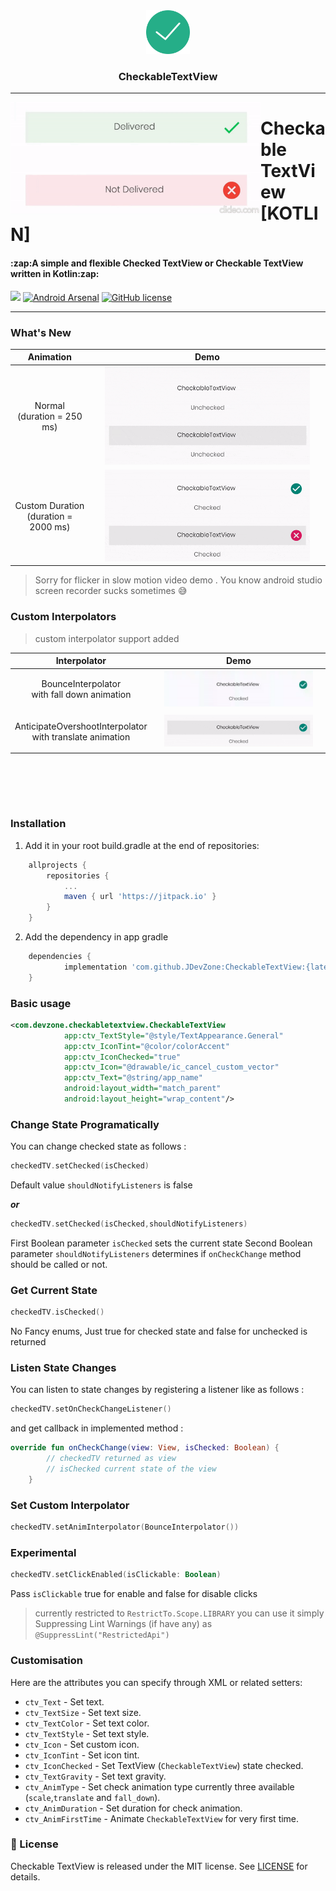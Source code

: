 <div align="center">
  <img src="https://github.com/JDevZone/CheckableTextView/blob/master/logo.png" alt="" width="70px" height="70px">
</div>

<h3 align="center">CheckableTextView</h3>


--------------
<a href="https://github.com/JDevZone/CheckableTextView">
<img align="left" src="https://github.com/JDevZone/CheckableTextView/blob/master/sample.gif" width="400" height="180" /></a>

<p><h1 align="left">Checkable TextView [KOTLIN]</h1></p>

<h4>:zap:A simple and flexible Checked TextView or Checkable TextView written in Kotlin:zap:</h4>



[![](https://jitpack.io/v/JDevZone/CheckableTextView.svg)](https://jitpack.io/#JDevZone/CheckableTextView)
[![Android Arsenal](https://img.shields.io/badge/Android%20Arsenal-Checkable%20TextView-orange.svg?style=flat)](https://android-arsenal.com/details/1/7770)
[![GitHub license](https://img.shields.io/github/license/JDevZone/CheckableTextView.svg?style=flat)](https://github.com/JDevZone/CheckableTextView/blob/master/LICENSE)

---------------------------
### What's New

| Animation | Demo |
| --- | :---: |
| <p align="center">Normal </br> (duration = 250 ms)</p> | <img src="sample_01.gif" width="90%"/> |
| <p align="center">Custom Duration </br> (duration = 2000 ms)</p> | <img src="sample_slowmo.gif" width="90%"  /> |
	
> Sorry for flicker in slow motion video demo . You know android studio screen recorder sucks sometimes :sweat_smile:

### Custom Interpolators
> custom interpolator support added

| Interpolator | Demo |
| --- | :---: |
| <p align="center">BounceInterpolator </br> with fall down animation</p> | <img src="fall_down.gif" width="90%"/> |
| <p align="center">AnticipateOvershootInterpolator </br> with translate animation</p> | <img src="overshoot.gif" width="90%"  /> |

<br/><br/>
---------------------------
### Installation

1. Add it in your root build.gradle at the end of repositories:
```groovy
	allprojects {
		repositories {
			...
			maven { url 'https://jitpack.io' }
		}
	}
```


2. Add the dependency in app gradle

```groovy
	dependencies {
	        implementation 'com.github.JDevZone:CheckableTextView:{latest_version}'
	}
```
### Basic usage

```xml
<com.devzone.checkabletextview.CheckableTextView
            app:ctv_TextStyle="@style/TextAppearance.General"
            app:ctv_IconTint="@color/colorAccent"
            app:ctv_IconChecked="true"
            app:ctv_Icon="@drawable/ic_cancel_custom_vector"
            app:ctv_Text="@string/app_name"
            android:layout_width="match_parent"
            android:layout_height="wrap_content"/>
``` 
### Change State Programatically

You can change checked state as follows :
```kotlin
checkedTV.setChecked(isChecked)
```
Default value `shouldNotifyListeners` is false

***or***

```kotlin
checkedTV.setChecked(isChecked,shouldNotifyListeners)
```
 First Boolean parameter `isChecked` sets the current state
 Second Boolean parameter `shouldNotifyListeners` determines
 if `onCheckChange` method should be called or not.
 
### Get Current State
```kotlin
checkedTV.isChecked()
```
No Fancy enums, Just true for checked state and false for unchecked is returned

### Listen State Changes

You can listen to state changes by registering a listener like as follows :
```kotlin
checkedTV.setOnCheckChangeListener()
```
and get callback in implemented method :
```kotlin
override fun onCheckChange(view: View, isChecked: Boolean) {
        // checkedTV returned as view
        // isChecked current state of the view
    }
```
### Set Custom Interpolator

```kotlin
checkedTV.setAnimInterpolator(BounceInterpolator())
```
### Experimental

```kotlin
checkedTV.setClickEnabled(isClickable: Boolean)
```
Pass `isClickable` true for enable and false for disable clicks

> currently restricted to `RestrictTo.Scope.LIBRARY`
> you can use it simply Suppressing Lint Warnings (if have any) as `@SuppressLint("RestrictedApi")`

### Customisation

Here are the attributes you can specify through XML or related setters:
* `ctv_Text` - Set text.
* `ctv_TextSize` - Set text size.
* `ctv_TextColor` - Set text color.
* `ctv_TextStyle` - Set text style.
* `ctv_Icon` - Set custom icon.
* `ctv_IconTint` - Set icon tint.
* `ctv_IconChecked` - Set TextView (`CheckableTextView`) state checked.
* `ctv_TextGravity` - Set text gravity.
* `ctv_AnimType` - Set check animation type currently three available (`scale`,`translate` and `fall_down`).
* `ctv_AnimDuration` - Set duration for check animation.
* `ctv_AnimFirstTime` - Animate `CheckableTextView` for very first time.

### 📄 License

Checkable TextView is released under the MIT license.
See [LICENSE](./LICENSE) for details.


          
